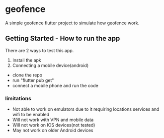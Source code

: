 # geofence

A simple geofence flutter project to simulate how geofence work.

## Getting Started - How to run the app

There are 2 ways to test this app.
1. Install the apk
2. Connecting a mobile device(android) 

- clone the repo
- run "flutter pub get"
- connect a mobile phone and run the code

### limitations

- Not able to work on emulators due to it requiring locations services and wifi to be enabled 
- Will not work with VPN and mobile data
- Will not work on IOS devices(not tested)
- May not work on older Android devices
